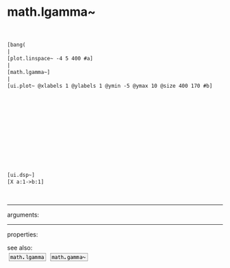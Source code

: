 # math.lgamma~

```


[bang(
|
[plot.linspace~ -4 5 400 #a]
|
[math.lgamma~]
|
[ui.plot~ @xlabels 1 @ylabels 1 @ymin -5 @ymax 10 @size 400 170 #b]












[ui.dsp~]
[X a:1->b:1]

            
```
---
arguments:


---
properties:


see also:<br>
![math.lgamma](img/object_math.lgamma.png)
![math.gamma~](img/object_math.gamma~.png)
